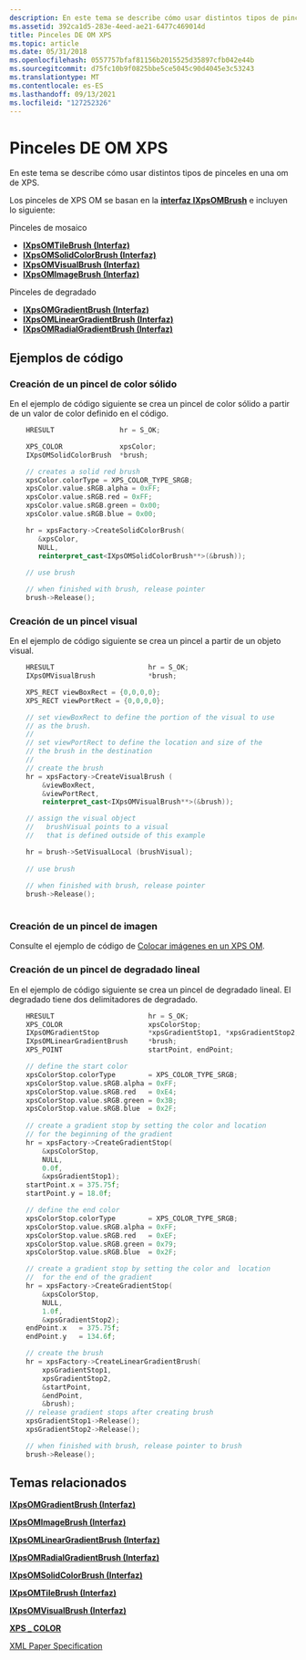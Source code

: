 ```yaml
---
description: En este tema se describe cómo usar distintos tipos de pinceles en una om de XPS.
ms.assetid: 392ca1d5-283e-4eed-ae21-6477c469014d
title: Pinceles DE OM XPS
ms.topic: article
ms.date: 05/31/2018
ms.openlocfilehash: 0557757bfaf81156b2015525d35897cfb042e44b
ms.sourcegitcommit: d75fc10b9f0825bbe5ce5045c90d4045e3c53243
ms.translationtype: MT
ms.contentlocale: es-ES
ms.lasthandoff: 09/13/2021
ms.locfileid: "127252326"
---
```

# <a name="xps-om-brushes"></a>Pinceles DE OM XPS

En este tema se describe cómo usar distintos tipos de pinceles en una om de XPS.

Los pinceles de XPS OM se basan en la [**interfaz IXpsOMBrush**](/windows/desktop/api/xpsobjectmodel/nn-xpsobjectmodel-ixpsombrush) e incluyen lo siguiente:

<dl> Pinceles de mosaico

-   [**IXpsOMTileBrush (Interfaz)**](/windows/desktop/api/xpsobjectmodel/nn-xpsobjectmodel-ixpsomtilebrush)
-   [**IXpsOMSolidColorBrush (Interfaz)**](/windows/desktop/api/xpsobjectmodel/nn-xpsobjectmodel-ixpsomsolidcolorbrush)
-   [**IXpsOMVisualBrush (Interfaz)**](/windows/desktop/api/xpsobjectmodel/nn-xpsobjectmodel-ixpsomvisualbrush)
-   [**IXpsOMImageBrush (Interfaz)**](/windows/desktop/api/xpsobjectmodel/nn-xpsobjectmodel-ixpsomimagebrush)

  
Pinceles de degradado

-   [**IXpsOMGradientBrush (Interfaz)**](/windows/desktop/api/xpsobjectmodel/nn-xpsobjectmodel-ixpsomgradientbrush)
-   [**IXpsOMLinearGradientBrush (Interfaz)**](/windows/desktop/api/xpsobjectmodel/nn-xpsobjectmodel-ixpsomlineargradientbrush)
-   [**IXpsOMRadialGradientBrush (Interfaz)**](/windows/desktop/api/xpsobjectmodel/nn-xpsobjectmodel-ixpsomradialgradientbrush)

  
</dl>

## <a name="code-examples"></a>Ejemplos de código

### <a name="create-a-solid-color-brush"></a>Creación de un pincel de color sólido

En el ejemplo de código siguiente se crea un pincel de color sólido a partir de un valor de color definido en el código.


```C++
    HRESULT                hr = S_OK;

    XPS_COLOR              xpsColor;
    IXpsOMSolidColorBrush  *brush;

    // creates a solid red brush
    xpsColor.colorType = XPS_COLOR_TYPE_SRGB;
    xpsColor.value.sRGB.alpha = 0xFF;
    xpsColor.value.sRGB.red = 0xFF;
    xpsColor.value.sRGB.green = 0x00;
    xpsColor.value.sRGB.blue = 0x00;

    hr = xpsFactory->CreateSolidColorBrush(
       &xpsColor, 
       NULL, 
       reinterpret_cast<IXpsOMSolidColorBrush**>(&brush));
    
    // use brush

    // when finished with brush, release pointer
    brush->Release();
```



### <a name="create-a-visual-brush"></a>Creación de un pincel visual

En el ejemplo de código siguiente se crea un pincel a partir de un objeto visual.


```C++
    HRESULT                       hr = S_OK;
    IXpsOMVisualBrush             *brush;

    XPS_RECT viewBoxRect = {0,0,0,0};
    XPS_RECT viewPortRect = {0,0,0,0};

    // set viewBoxRect to define the portion of the visual to use
    // as the brush.
    //
    // set viewPortRect to define the location and size of the 
    // the brush in the destination 
    //
    // create the brush
    hr = xpsFactory->CreateVisualBrush (
        &viewBoxRect,
        &viewPortRect,
        reinterpret_cast<IXpsOMVisualBrush**>(&brush));

    // assign the visual object
    //   brushVisual points to a visual
    //   that is defined outside of this example

    hr = brush->SetVisualLocal (brushVisual);
    
    // use brush
    
    // when finished with brush, release pointer
    brush->Release();
    
```



### <a name="create-an-image-brush"></a>Creación de un pincel de imagen

Consulte el ejemplo de código de [Colocar imágenes en un XPS OM](place-images-in-an-xps-om.md).

### <a name="create-a-linear-gradient-brush"></a>Creación de un pincel de degradado lineal

En el ejemplo de código siguiente se crea un pincel de degradado lineal. El degradado tiene dos delimitadores de degradado.


```C++
    HRESULT                       hr = S_OK;
    XPS_COLOR                     xpsColorStop;
    IXpsOMGradientStop            *xpsGradientStop1, *xpsGradientStop2;
    IXpsOMLinearGradientBrush     *brush;
    XPS_POINT                     startPoint, endPoint;

    // define the start color
    xpsColorStop.colorType        = XPS_COLOR_TYPE_SRGB;
    xpsColorStop.value.sRGB.alpha = 0xFF;
    xpsColorStop.value.sRGB.red   = 0xE4;
    xpsColorStop.value.sRGB.green = 0x3B;
    xpsColorStop.value.sRGB.blue  = 0x2F;
    
    // create a gradient stop by setting the color and location 
    // for the beginning of the gradient
    hr = xpsFactory->CreateGradientStop(
        &xpsColorStop, 
        NULL, 
        0.0f,
        &xpsGradientStop1);
    startPoint.x = 375.75f;
    startPoint.y = 18.0f;

    // define the end color
    xpsColorStop.colorType        = XPS_COLOR_TYPE_SRGB;
    xpsColorStop.value.sRGB.alpha = 0xFF;
    xpsColorStop.value.sRGB.red   = 0xEF;
    xpsColorStop.value.sRGB.green = 0x79;
    xpsColorStop.value.sRGB.blue  = 0x2F;

    // create a gradient stop by setting the color and  location
    //  for the end of the gradient
    hr = xpsFactory->CreateGradientStop(
        &xpsColorStop,
        NULL, 
        1.0f, 
        &xpsGradientStop2);
    endPoint.x   = 375.75f;
    endPoint.y   = 134.6f;

    // create the brush
    hr = xpsFactory->CreateLinearGradientBrush(
        xpsGradientStop1, 
        xpsGradientStop2, 
        &startPoint, 
        &endPoint, 
        &brush);
    // release gradient stops after creating brush
    xpsGradientStop1->Release();
    xpsGradientStop2->Release();

    // when finished with brush, release pointer to brush
    brush->Release();
```



## <a name="related-topics"></a>Temas relacionados

<dl> <dt>

[**IXpsOMGradientBrush (Interfaz)**](/windows/desktop/api/xpsobjectmodel/nn-xpsobjectmodel-ixpsomgradientbrush)
</dt> <dt>

[**IXpsOMImageBrush (Interfaz)**](/windows/desktop/api/xpsobjectmodel/nn-xpsobjectmodel-ixpsomimagebrush)
</dt> <dt>

[**IXpsOMLinearGradientBrush (Interfaz)**](/windows/desktop/api/xpsobjectmodel/nn-xpsobjectmodel-ixpsomlineargradientbrush)
</dt> <dt>

[**IXpsOMRadialGradientBrush (Interfaz)**](/windows/desktop/api/xpsobjectmodel/nn-xpsobjectmodel-ixpsomradialgradientbrush)
</dt> <dt>

[**IXpsOMSolidColorBrush (Interfaz)**](/windows/desktop/api/xpsobjectmodel/nn-xpsobjectmodel-ixpsomsolidcolorbrush)
</dt> <dt>

[**IXpsOMTileBrush (Interfaz)**](/windows/desktop/api/xpsobjectmodel/nn-xpsobjectmodel-ixpsomtilebrush)
</dt> <dt>

[**IXpsOMVisualBrush (Interfaz)**](/windows/desktop/api/xpsobjectmodel/nn-xpsobjectmodel-ixpsomvisualbrush)
</dt> <dt>

[**XPS \_ COLOR**](xps-color.md)
</dt> <dt>

[XML Paper Specification](https://www.ecma-international.org/activities/XML%20Paper%20Specification/XPS%20Standard%20WD%201.6.pdf)
</dt> </dl>

 

 




